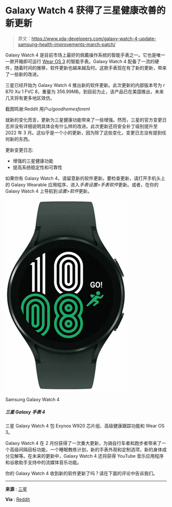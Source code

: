# Galaxy Watch 4 获得了三星健康改善的新更新

> 原文：<https://www.xda-developers.com/galaxy-watch-4-update-samsung-health-improvements-march-patch/>

Galaxy Watch 4 是目前市场上最好的佩戴操作系统的智能手表之一。它也是唯一一款开箱即可运行 [Wear OS 3](https://www.xda-developers.com/samsung-galaxy-watch-4/) 的智能手表。Galaxy Watch 4 配备了一流的硬件，随着时间的推移，软件更新也越来越及时。这款手表现在有了新的更新，带来了一些新的改进。

三星已经开始为 Galaxy Watch 4 推出新的软件更新。此次更新的内部版本号为 r 870 Xu 1 FVC 8，重量为 356.99MB。到目前为止，该产品已在美国推出，未来几天将有更多地区效仿。

截图鸣谢:Reddit 用户*u/goodhomesforent*

就新的变化而言，更新为三星健康功能带来了一些增强。然而，三星的官方变更日志并没有详细说明具体会有什么样的改进。此次更新还将安全补丁级别提升至 2022 年 3 月。这似乎是一个小的更新，因为除了这些变化，变更日志没有提到任何新的东西。

更新变更日志:

*   增强的三星健康功能
*   提高系统稳定性和可靠性

如果你有 Galaxy Watch 4，请留意新的软件更新。要检查更新，请打开手机头上的 Galaxy Wearable 应用程序，进入*手表设置>手表软件*更新。或者，在你的 Galaxy Watch 4 上导航到*设置>软件*更新。

 <picture>![The Samsung Galaxy Watch 4 packs Exynos W920 chipset, advanced health tracking features and Wear OS 3.](img/76cc4ef5188e74e1387d769447e9d6c8.png)</picture> 

Samsung Galaxy Watch 4

##### 三星 Galaxy 手表 4

三星 Galaxy Watch 4 包 Exynos W920 芯片组、高级健康跟踪功能和 Wear OS 3。

Galaxy Watch 4 在 2 月份获得了一次重大更新，为骑自行车者和跑步者带来了一个高级间隔目标功能，一个睡眠教练计划，新的手表外观和定制选项，新的身体成分见解等。在未来的更新中，Galaxy Watch 4 还将获得 YouTube 音乐应用程序和谷歌助手支持中的流媒体音乐功能。

你的 Galaxy Watch 4 收到新的软件更新了吗？请在下面的评论中告诉我们。

* * *

**来源** : [三星](https://doc.samsungmobile.com/SM-R870/019788210824/eng.html)

**Via** : [Reddit](https://www.reddit.com/r/GalaxyWatch/comments/twudbp/watch_4_update_lets_hope_it_brings_something_good/)
